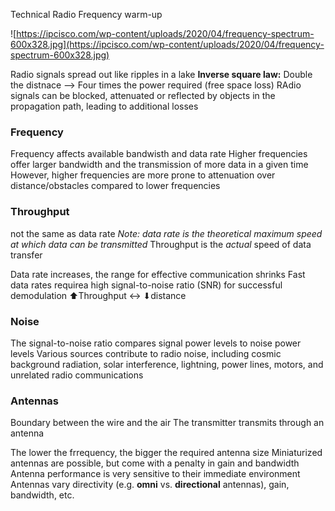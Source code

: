 Technical Radio Frequency warm-up

![https://ipcisco.com/wp-content/uploads/2020/04/frequency-spectrum-600x328.jpg](https://ipcisco.com/wp-content/uploads/2020/04/frequency-spectrum-600x328.jpg)

Radio signals spread out like ripples in a lake
**Inverse square law:** Double the distnace --> Four times the power required (free space loss)
RAdio signals can be blocked, attenuated or reflected by objects in the propagation path, leading to additional losses

### Frequency

Frequency affects available bandwisth and data rate
Higher frequencies offer larger bandwidth and the transmission of more data in a given time
However, higher frequencies are more prone to attenuation over distance/obstacles compared to lower frequencies

### Throughput
not the same as data rate
*Note: data rate is the theoretical maximum speed at which data can be transmitted*
Throughput is the *actual* speed of data transfer

Data rate increases, the range for effective communication shrinks
Fast data rates requirea high signal-to-noise ratio (SNR) for successful demodulation
⬆Throughput ↔ ⬇distance 

### Noise
The signal-to-noise ratio compares signal power levels to noise power levels
Various sources contribute to radio noise, including cosmic background radiation, solar interference, lightning, power lines, motors, and unrelated radio communications

### Antennas
Boundary between the wire and the air
The transmitter transmits through an antenna

The lower the frrequency, the bigger the required antenna size
Miniaturized antennas are possible, but come with a penalty in gain and bandwidth
Antenna performance is very sensitive to their immediate environment
Antennas vary directivity (e.g. **omni** vs. **directional** antennas), gain, bandwidth, etc.

